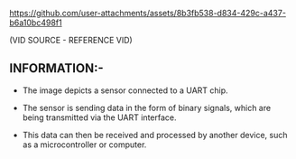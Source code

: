 https://github.com/user-attachments/assets/8b3fb538-d834-429c-a437-b6a10bc498f1


(VID SOURCE - REFERENCE VID)

## INFORMATION:-

- The image depicts a sensor connected to a UART chip. 

- The sensor is sending data in the form of binary signals, which are being transmitted via the UART interface.

- This data can then be received and processed by another device, such as a microcontroller or computer.
